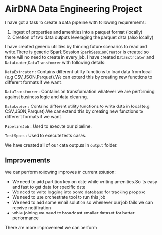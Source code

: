 # AirDNA Data Engineering Project

I have got a task to create a data pipeline with following requirements:

1) Ingest of properties and amenities into a parquet format (locally)
2) Creation of two data outputs leveraging the parquet data (also locally)

I have created generic utilities by thinking future scenarios to read and write.There is generic Spark
Session `SparkSessionCreator`
is created so there will no need to create in every job.
I have created  `DataExtrcator` and `DataLoader`,`DataTransfomrer` with following details:

`DataExtrcator`  : Contains different utility functions to load data from local (e.g CSV,JSON,Parquet).We can extend
this by creating new functions to different formats if we want.

`DataTransfomrer` : Contains on transformation whatever we are performing against business logic and data cleaning.

`DataLoader` : Contains different utility functions to write data in local (e.g CSV,JSON,Parquet).We can extend
this by creating new functions to different formats if we want.

`PipelineJob` : Used to execute our pipeline.

`TestSpecs` : Used to execute tests cases.

We have created all of our data outputs in `output` folder.

## Improvements

We can perform following improves in current solution:

- We need to add partition key on date while writing amenities.So its easy and fast to get data for specific date
- We need to write logging into some database for tracking propose
- We need to use orchestrate tool to run this job
- We need to add some email solution so whenever our job fails we can receive notification
- while joining we need to broadcast smaller dataset for better performance

There are more improvement we can perform 

